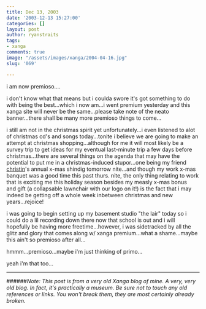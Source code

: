 ```yaml
---
title: Dec 13, 2003
date: '2003-12-13 15:27:00'
categories: []
layout: post
author: ryanstraits
tags:
- xanga
comments: true
image: "/assets/images/xanga/2004-04-16.jpg"
slug: '069'

---
```

i am now premioso....

<!-- break -->

i don't know what that means but i coulda swore it's got something to do with being the best...which i now am...i went premium yesterday and this xanga site will never be the same...please take note of the neato banner...there shall be many more premioso things to come...

i still am not in the christmas spirit yet unfortunately...i even listened to alot of christmas cd's and songs today...tonite i believe we are going to make an attempt at christmas shopping...although for me it will most likely be a survey trip to get ideas for my eventual last-minute trip a few days before christmas...there are several things on the agenda that may have the potential to put me in a christmas-induced stupor...one being my friend <a href="http://www.xanga.com/you_neke" target="_blank">christin</a>'s annual x-mas shindig tomorrow nite...and though my work x-mas banquet was a good time this past thurs. nite, the only thing relating to work that is exciting me this holiday season besides my measly x-mas bonus and gift (a collapsable lawnchair with our logo on it!) is the fact that i may indeed be getting off a whole week inbetween christmas and new years...rejoice!

i was going to begin setting up my basement studio "the lair" today so i could do a lil recording down there now that school is out and i will hopefully be having more freetime...however, i was sidetracked by all the glitz and glory that comes along w/ xanga premium...what a shame...maybe this ain't so premioso after all...

hmmm...premioso...maybe i'm just thinking of primo...

yeah i'm that too...

---

######*Note: This post is from a very old Xanga blog of mine. A very, very old blog. In fact, it's practically a museum. Be sure not to touch any old references or links. You won't break them, they are most certainly already broken.*